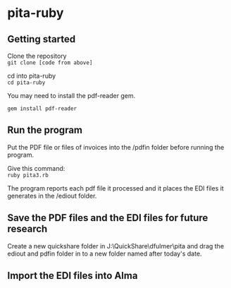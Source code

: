 # pita-ruby

## Getting started

Clone the repository  
```git clone [code from above]``` 

cd into pita-ruby  
```cd pita-ruby```

You may need to install the pdf-reader gem.

```gem install pdf-reader```

## Run the program
Put the PDF file or files of invoices into the /pdfin folder before running the program.

Give this command:  
```ruby pita3.rb```

The program reports each pdf file it processed and it places the EDI files it generates in the /ediout folder.  

## Save the PDF files and the EDI files for future research
Create a new quickshare folder in J:\QuickShare\dfulmer\pita and drag the ediout and pdfin folder in to a new folder named after today's date.  

## Import the EDI files into Alma
